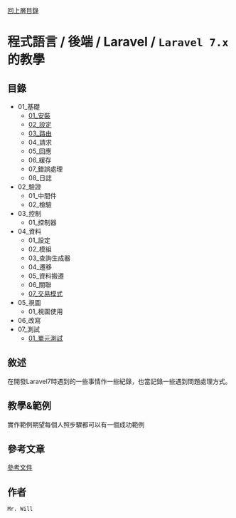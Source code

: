 [回上層目錄](../README.md)

# 程式語言 / 後端 / Laravel / `Laravel 7.x`的教學

## **目錄**
+ 01_基礎
    + [01_安裝](01_基礎/01_安裝.md)
    + [02_設定](01_基礎/02_設定.md)
    + [03_路由](01_基礎/03_路由.md)
    + 04_請求
    + 05_回應
    + 06_緩存
    + 07_錯誤處理
    + 08_日誌
+ 02_驗證
    + 01_中間件
    + 02_檢驗
+ 03_控制
    + 01_控制器
+ 04_資料
    + 01_設定
    + 02_模組
    + 03_查詢生成器
    + 04_遷移
    + 05_資料搬遷
    + 06_關聯
    + [07_交易模式](04_資料/07_交易模式.md)
+ 05_視圖
    + 01_視圖使用
+ 06_改寫
+ 07_測試
    + [01_單元測試](07_測試/01_單元測試.md)

## **敘述**
在開發Laravel7時遇到的一些事情作一些紀錄，也當記錄一些遇到問題處理方式。

## **教學&範例**
實作範例期望每個人照步驟都可以有一個成功範例

## **參考文章**
[參考文件](網址)

## **作者**
`Mr. Will`
